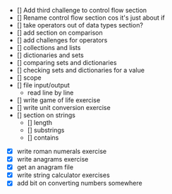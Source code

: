 - [] Add third challenge to control flow section
- [] Rename control flow section cos it's just about if
- [] take operators out of data types section?
- [] add section on comparison
- [] add challenges for operators
- [] collections and lists
- [] dictionaries and sets
- [] comparing sets and dictionaries
- [] checking sets and dictionaries for a value
- [] scope
- [] file input/output
  - read line by line
- [] write game of life exercise
- [] write unit conversion exercise
- [] section on strings
  - [] length
  - [] substrings
  - [] contains

- [x] write roman numerals exercise
- [x] write anagrams exercise
- [x] get an anagram file
- [x] write string calculator exercises
- [x] add bit on converting numbers somewhere
